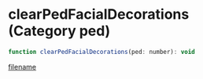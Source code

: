 # clearPedFacialDecorations (Category ped)

```js
function clearPedFacialDecorations(ped: number): void
```

[filename](clearPedFacialDecorations_m.md ':include')
